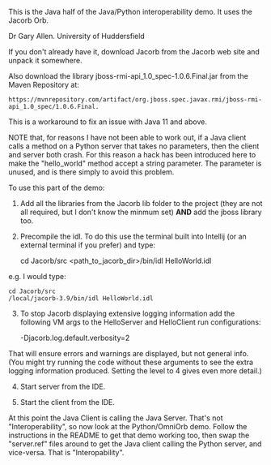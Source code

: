 This is the Java half of the Java/Python interoperability demo.  It uses the Jacorb Orb.

Dr Gary Allen.
University of Huddersfield

If you don't already have it, download Jacorb from the Jacorb web site and unpack it somewhere.

Also download the library jboss-rmi-api_1.0_spec-1.0.6.Final.jar from the Maven Repository at:

    https://mvnrepository.com/artifact/org.jboss.spec.javax.rmi/jboss-rmi-api_1.0_spec/1.0.6.Final.

This is a workaround to fix an issue with Java 11 and above.

NOTE that, for reasons I have not been able to work out, if a Java client calls a method on a Python server that takes no parameters, then the client and server both crash.  For this reason a hack has been introduced here to make the "hello_world" method accept a string parameter.  The parameter is unused, and is there simply to avoid this problem.


To use this part of the demo:

1.  Add all the libraries from the Jacorb lib folder to the project (they are not all required, but I don't know the minmum set) **AND** add the jboss library too.

2.  Precompile the idl.  To do this use the terminal built into Intellij (or an external terminal if you prefer) and type:


    cd Jacorb/src
    <path_to_jacorb_dir>/bin/idl HelloWorld.idl

e.g. I would type:

    cd Jacorb/src
    /local/jacorb-3.9/bin/idl HelloWorld.idl
    
3.  To stop Jacorb displaying extensive logging information add the following VM args to the HelloServer and HelloClient run configurations:


    -Djacorb.log.default.verbosity=2
    
That will ensure errors and warnings are displayed, but not general info.  (You might try running the code without these arguments to see the extra logging information produced.  Setting the level to 4 gives even more detail.)

4. Start server from the IDE.

5. Start the client from the IDE.

At this point the Java Client is calling the Java Server.  That's not "Interoperability", so now look at the Python/OmniOrb demo.  Follow the instructions in the README to get that demo working too, then swap the "server.ref" files around to get the Java client calling the Python server, and vice-versa.  That is "Interopability".



